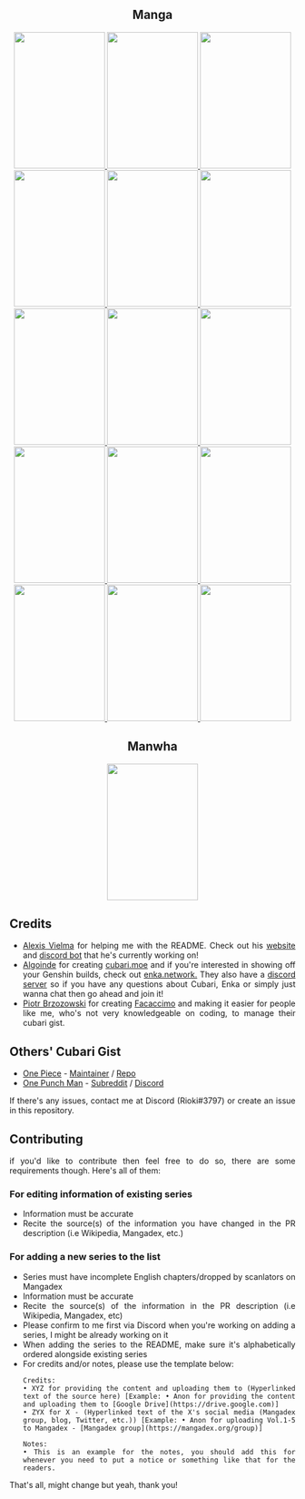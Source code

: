 <div align="center">

## Manga

<a href="https://cubari.moe/proxy/gist/cmF3L1lrdXpoZS9NYW5nYS9tYXN0ZXIvQWppbi5qc29u/" title="Ajin">
    <img src="https://github.com/Ykuzhe/Mangwha/assets/118425258/4145d589-6050-4e8c-9777-bbe2b908a496" width="160" height="240">
</a>

<a href="https://cubari.moe/proxy/gist/cmF3L1lrdXpoZS9NYW5nYS9tYXN0ZXIvQXlhc2hpbW9uLmpzb24/" title="Ayashimon">
    <img src="https://github.com/Ykuzhe/Mangwha/assets/118425258/ae31da7c-8889-4730-910b-ba7cd4ab8397" width="160" height="240">
</a>

<a href="https://cubari.moe/read/gist/cmF3L1lrdXpoZS9NYW5nd2hhL21hc3Rlci9CbGVhY2glMjAtJTIwRGlnaXRhbCUyMENvbG9yZWQlMjBDb21pY3MuanNvbg/" title="Bleach - Digital Colored Comics">
    <img src="https://github.com/Ykuzhe/Mangwha/assets/118425258/85607310-b38a-42ae-a545-4d7971c3828f" width="160" height="240"
</a>

<a href="https://cubari.moe/read/gist/cmF3L1lrdXpoZS9NYW5nd2hhL21hc3Rlci9DbGF5bW9yZS5qc29u/" title="Claymore">
    <img src="https://github.com/Ykuzhe/Mangwha/assets/118425258/6df54fa6-e932-42fc-8aa4-2db81f47262c" width="160" height="240">
</a>

<a href="https://cubari.moe/proxy/gist/cmF3L1lrdXpoZS9NYW5nYS9tYXN0ZXIvR29vZGJ5ZSwlMjBFcmkuanNvbg/" title="Goodbye, Eri">
    <img src="https://github.com/Ykuzhe/Mangwha/assets/118425258/6f478670-709e-47dd-bc89-15faa6948c4a" width="160" height="240">
</a>

<a href="https://cubari.moe/proxy/gist/cmF3L1lrdXpoZS9NYW5nYS9tYXN0ZXIvR3lvLmpzb24/" title= "Gyo">
    <img src="https://github.com/Ykuzhe/Mangwha/assets/118425258/72e93fa3-6dba-41d5-b1c9-21a0725f9468" width="160" height="240">
</a>

<a href="https://cubari.moe/proxy/gist/cmF3L1lrdXpoZS9NYW5nYS9tYXN0ZXIvSGVsbCdzJTIwUGFyYWRpc2UuanNvbg/" title="Hell's Paradise">
    <img src="https://github.com/Ykuzhe/Mangwha/assets/118425258/4b7afa46-b783-431c-bd00-2ff9598ff366" width="160" height="240">
</a> 

<a href="https://cubari.moe/read/gist/cmF3L1lrdXpoZS9NYW5nd2hhL21hc3Rlci9KdW5qaSUyMEl0byUyMFNob3J0JTIwU3RvcnklMjBDb2xsZWN0aW9uOiUyMEJFU1QlMjBPRiUyMEJFU1QuanNvbg/" title="Junji Ito Short Story Collection: BEST OF BEST">
    <img src="https://github.com/Ykuzhe/Mangwha/assets/118425258/640fd6b7-37d7-48bd-a62a-e7a1e818f07c" width="160" height="240">
</a>

<a href="https://cubari.moe/proxy/gist/cmF3L1lrdXpoZS9NYW5nYS9tYXN0ZXIvSnVzdCUyMExpc3RlbiUyMHRvJTIwdGhlJTIwU29uZy5qc29u/" title="Just Listen to the Song">
    <img src="https://github.com/Ykuzhe/Mangwha/assets/118425258/101ba298-8147-42f1-8a58-27881d86e668" width="160" height="240">
</a>

<a href="https://cubari.moe/proxy/gist/cmF3L1lrdXpoZS9NYW5nYS9tYXN0ZXIvTG9vayUyMEJhY2suanNvbg/" title="Look Back">
    <img src="https://github.com/Ykuzhe/Mangwha/assets/118425258/53454907-1547-4e4e-8437-e945cd881d79" width="160" height="240">
</a>

<a href="https://cubari.moe/proxy/gist/cmF3L1lrdXpoZS9NYW5nYS9tYXN0ZXIvTm8lMjBMb25nZXIlMjBIdW1hbi5qc29u/" title="No Longer Human">
    <img src="https://github.com/Ykuzhe/Mangwha/assets/118425258/074b1e94-bff0-46b1-a334-06ab057b118d" width="160" height="240"> 
</a>

<a href="https://cubari.moe/proxy/gist/cmF3L1lrdXpoZS9NYW5nYS9tYXN0ZXIvUmVkJTIwSG9vZC5qc29u/" title="Red Hood">
    <img src="https://github.com/Ykuzhe/Mangwha/assets/118425258/2bbfc272-9fcc-40bc-ac72-aee8c7250553" width="160" height="240">
</a>

<a href="https://cubari.moe/read/gist/cmF3L1lrdXpoZS9NYW5nd2hhL21hc3Rlci9TdW4tS2VuJTIwUm9jay5qc29u/" title="Sun-Ken Rock">
    <img src="https://github.com/Ykuzhe/Mangwha/assets/118425258/8487a3c5-bd67-42be-a60a-54ff0fbcd9c6)" width="160" height="240">
</a>

<a href="https://cubari.moe/proxy/gist/cmF3L1lrdXpoZS9NYW5nYS9tYXN0ZXIvVGFrb3BpJ3MlMjBPcmlnaW5hbCUyMFNpbi5qc29u/" title="Takopi's Orignal Sin">
    <img src="https://github.com/Ykuzhe/Mangwha/assets/118425258/c91e53f1-3d3a-4a73-8e93-a5143bd64b1b" width="160" height="240">
</a>

<a href="https://cubari.moe/proxy/gist/cmF3L1lrdXpoZS9NYW5nYS9tYXN0ZXIvVXp1bWFraS5qc29u/" title="Uzumaki">
    <img src="https://github.com/Ykuzhe/Mangwha/assets/118425258/cfcdffe9-2d77-4ede-89bb-b37abe2c0d07" width="160" height="240">
</a>

## Manwha

<a href="https://cubari.moe/proxy/gist/cmF3L1lrdXpoZS9NYW5nYS9tYXN0ZXIvSGVyJTIwU3VtbW9uLmpzb24/" title="Her Summon">
    <img src="https://github.com/Ykuzhe/Mangwha/assets/118425258/03d615b2-e380-4a5f-b85e-4f7544bc6af6" width="160" height="240">
</a>

</div>

<div align="justify">
  
## Credits

- [Alexis Vielma](https://github.com/aelxxs) for helping me with the README. Check out his [website](https://alexis.lol/) and [discord bot](https://top.gg/bot/713362546920259645) that he's currently working on!
- [Algoinde](https://github.com/Algoinde) for creating [cubari.moe](https://cubari.moe) and if you're interested in showing off your Genshin builds, check out [enka.network.](https://enka.network/) They also have a [discord server](https://discord.gg/wwD2xTbQxe) so if you have any questions about Cubari, Enka or simply just wanna chat then go ahead and join it!
- [Piotr Brzozowski](https://github.com/stirante) for creating [Facaccimo](https://stirante.com/facaccimo/) and making it easier for people like me, who's not very knowledgeable on coding, to manage their cubari gist.

</div>

<div align="justify">

## Others' Cubari Gist

- [One Piece](https://cubari.moe/read/gist/cmF3L2VOVjI1L2N1YmFyaS9tYXN0ZXIvb25lcGllY2UuanNvbg/) - [Maintainer](https://github.com/eNV25/) / [Repo](https://github.com/eNV25/cubari)
- [One Punch Man](https://cubari.moe/read/gist/Z2lzdC9mdW5reWhpcHBvLzFkNDBiZDVkYWUxMWUwM2E2YWYyMGU1YTlhMDMwZDgxL3Jhdy9vcG0uanNvbg/) - [Subreddit](https://www.reddit.com/r/OnePunchMan/) / [Discord](https://discord.gg/onepunchman)

If there's any issues, contact me at Discord (Rioki#3797) or create an issue in this repository.

## Contributing

if you'd like to contribute then feel free to do so, there are some requirements though. Here's all of them:

### For editing information of existing series

- Information must be accurate
- Recite the source(s) of the information you have changed in the PR description (i.e Wikipedia, Mangadex, etc.)

### For adding a new series to the list

- Series must have incomplete English chapters/dropped by scanlators on Mangadex
- Information must be accurate
- Recite the source(s) of the information in the PR description (i.e Wikipedia, Mangadex, etc)
- Please confirm to me first via Discord when you're working on adding a series, I might be already working on it
- When adding the series to the README, make sure it's alphabetically ordered alongside existing series
- For credits and/or notes, please use the template below:
  ```
  Credits:
  • XYZ for providing the content and uploading them to (Hyperlinked text of the source here) [Example: • Anon for providing the content and uploading them to [Google Drive](https://drive.google.com)]
  • ZYX for X - (Hyperlinked text of the X's social media (Mangadex group, blog, Twitter, etc.)) [Example: • Anon for uploading Vol.1-5 to Mangadex - [Mangadex group](https://mangadex.org/group)]

  Notes:
  • This is an example for the notes, you should add this for whenever you need to put a notice or something like that for the readers.
  ``` 

That's all, might change but yeah, thank you!

